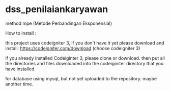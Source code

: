 # dss_penilaiankaryawan
method mpe (Metode Perbandingan Eksponensial)

How to install :

this project uses codeigniter 3, if you don't have it yet please download and install: https://codeigniter.com/download (choose codeigniter 3)

if you already installed Codeiginter 3, please clone or download. then put all the directories and files downloaded into the codeiginiter directory that you have installed.

for database using mysql, but not yet uploaded to the repository.
maybe another time.
